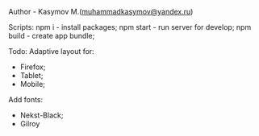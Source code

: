Author - Kasymov M.(muhammadkasymov@yandex.ru)

Scripts:
npm i - install packages;
npm start - run server for develop;
npm build - create app bundle;
  

Todo:
Adaptive layout for:
 - Firefox;
 - Tablet;
 - Mobile;

Add fonts: 
 - Nekst-Black;
 - Gilroy